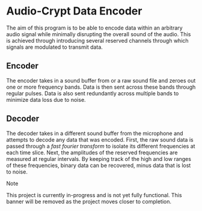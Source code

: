 # Audio-Crypt Data Encoder

The aim of this program is to be able to encode data within an arbitrary audio signal while minimally disrupting the overall sound of the audio.  This is achieved through introducing several reserved channels through which signals are modulated to transmit data.

## Encoder

The encoder takes in a sound buffer from or a raw sound file and zeroes out one or more frequency bands.  Data is then sent across these bands through regular pulses.  Data is also sent redundantly across multiple bands to minimize data loss due to noise.


## Decoder

The decoder takes in a different sound buffer from the microphone and attempts to decode any data that was encoded.  First, the raw sound data is passed through a *fast fourier transform* to isolate its different frequencies at each time slice.  Next, the amplitudes of the reserved frequencies are measured at regular intervals.  By keeping track of the high and low ranges of these frequencies, binary data can be recovered, minus data that is lost to noise.


> [!NOTE]
> This project is currently in-progress and is not yet fully functional.  This banner will be removed as the project moves closer to completion.